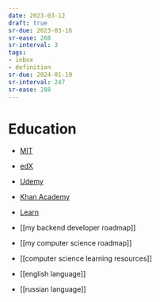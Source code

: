 ```yaml
---
date: 2023-03-12
draft: true
sr-due: 2023-03-16
sr-ease: 268
sr-interval: 3
tags:
- inbox
- definition
sr-due: 2024-01-19
sr-interval: 247
sr-ease: 288
---
```


# Education

- [MIT](http://ocw.mit.edu/courses/)
- [edX](https://www.edx.org/)
- [Udemy](https://www.udemy.com/)
- [Khan Academy](https://khanacademy.org/)
- [Learn](https://learn-anything.xyz/)

- [[my backend developer roadmap]]
- [[my computer science roadmap]]
- [[computer science learning resources]]
- [[english language]]
- [[russian language]]